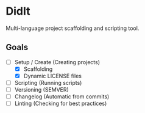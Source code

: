 # DidIt

Multi-language project scaffolding and scripting tool.

## Goals

- [ ] Setup / Create (Creating projects)
  - [x] Scaffolding
  - [x] Dynamic LICENSE files
- [ ] Scripting (Running scripts)
- [ ] Versioning (SEMVER)
- [ ] Changelog (Automatic from commits)
- [ ] Linting (Checking for best practices)
